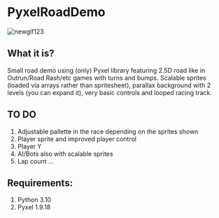 # PyxelRoadDemo
![newgif123](https://github.com/ChazyChazZz/PyxelRoadDemo/assets/21025379/4cdd781f-b150-4a20-8dfe-9b956c593673)



## What it is?

Small road demo using (only) Pyxel library featuring 2.5D road like in Outrun/Road Rash/etc games with turns and bumps. Scalable sprites (loaded via arrays rather than spritesheet), parallax background with 2 levels (you can expand it), very basic controls and looped racing track.

## TO DO

1. Adjustable pallette in the race depending on the sprites shown 
2. Player sprite and improved player control
3. Player Y
4. AI/Bots also with scalable sprites
5. Lap count
...

## Requirements:
1. Python 3.10
2. Pyxel 1.9.18
